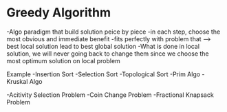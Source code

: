 # Greedy Algorithm
-Algo paradigm that build solution peice by piece
-in each step, choose the most obvious and immediate benefit
-fits perfectly with problem that --> best local solution lead to best global solution
-What is done in local solution, we will never going back to change them since we choose the most optimum solution on local problem

Example
-Insertion Sort
-Selection Sort
-Topological Sort
-Prim Algo
-Kruskal Algo

-Acitivity Selection Problem
-Coin Change Problem
-Fractional Knapsack Problem